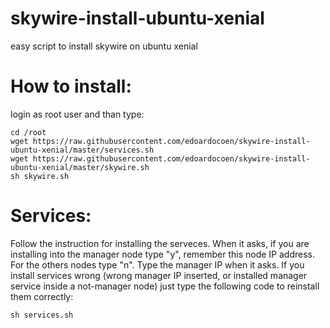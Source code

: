 # skywire-install-ubuntu-xenial
easy script to install skywire on ubuntu xenial

# How to install:
login as root user and than type:
```
cd /root
wget https://raw.githubusercontent.com/edoardocoen/skywire-install-ubuntu-xenial/master/services.sh
wget https://raw.githubusercontent.com/edoardocoen/skywire-install-ubuntu-xenial/master/skywire.sh
sh skywire.sh
```

# Services:
Follow the instruction for installing the serveces. When it asks, if you are installing into the manager node type "y", remember this node IP address. For the others nodes type "n". Type the manager IP when it asks. If you install services wrong (wrong manager IP inserted, or installed manager service inside a not-manager node) just type the following code to reinstall them correctly:
```
sh services.sh
```
